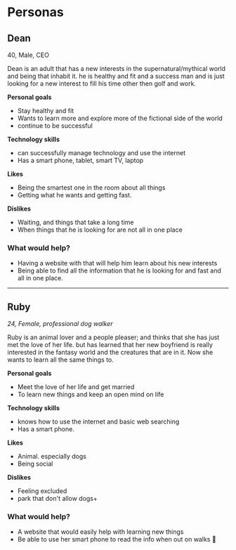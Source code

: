 # Personas

## Dean 

40, Male, CEO

Dean is an adult that has a new interests in the supernatural/mythical world and being that inhabit it. he is healthy and fit and a success man and is just looking for a new interest to fill his time other then golf and work.

**Personal goals**

- Stay healthy and fit 
- Wants to learn more and explore more of the fictional side of the world
- continue to be successful

**Technology skills**

- can successfully manage technology and use the internet
- Has a smart phone, tablet, smart TV, laptop

**Likes**

- Being the smartest one in the room about all things
- Getting what he wants and getting fast.

**Dislikes**

- Waiting, and things that take a long time
- When things that he is looking for are not all in one place

### What would help?


- Having a website with that will help him learn about his new interests
- Being able to find all the information that he is looking for and fast and all in one place.



---

## Ruby

*24, Female, professional dog walker*


Ruby is an animal lover and a people pleaser; and thinks that she has just met the love of her life. but has learned that her new boyfriend is really interested in the fantasy world and the creatures that are in it. Now she wants to learn all the same things to.

**Personal goals**

- Meet the love of her life and get married
- To learn new things and keep an open mind on life

**Technology skills**

- knows how to use the internet and basic web searching
- Has a smart phone.

**Likes**

- Animal. especially dogs
- Being social 

**Dislikes**

- Feeling excluded
- park that don't allow dogs+

### What would help?

- A website that would easily help with learning new things
- Be able to use her smart phone to read the info when out on walks 



